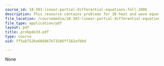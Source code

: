 ```yaml
---
course_id: 18-303-linear-partial-differential-equations-fall-2006
description: This resource contains problems for 3D heat and wave equations.
file_location: /coursemedia/18-303-linear-partial-differential-equations-fall-2006/ff5ab7520a686867b73266ff182afbbd_probpde3d.pdf
file_type: application/pdf
layout: pdf
title: probpde3d.pdf
type: course
uid: ff5ab7520a686867b73266ff182afbbd

---
```

None